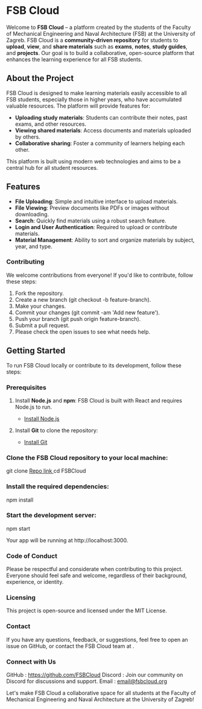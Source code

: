 # FSB Cloud

Welcome to **FSB Cloud** – a platform created by the students of the Faculty of Mechanical Engineering and Naval Architecture (FSB) at the University of Zagreb. FSB Cloud is a **community-driven repository** for students to **upload**, **view**, and **share materials** such as **exams**, **notes**, **study guides**, and **projects**. Our goal is to build a collaborative, open-source platform that enhances the learning experience for all FSB students.

## About the Project

FSB Cloud is designed to make learning materials easily accessible to all FSB students, especially those in higher years, who have accumulated valuable resources. The platform will provide features for:
- **Uploading study materials**: Students can contribute their notes, past exams, and other resources.
- **Viewing shared materials**: Access documents and materials uploaded by others.
- **Collaborative sharing**: Foster a community of learners helping each other.

This platform is built using modern web technologies and aims to be a central hub for all student resources.

## Features

- **File Uploading**: Simple and intuitive interface to upload materials.
- **File Viewing**: Preview documents like PDFs or images without downloading.
- **Search**: Quickly find materials using a robust search feature.
- **Login and User Authentication**: Required to upload or contribute materials.
- **Material Management**: Ability to sort and organize materials by subject, year, and type.

### Contributing
We welcome contributions from everyone! If you'd like to contribute, follow these steps:

1. Fork the repository.
2. Create a new branch (git checkout -b feature-branch).
3. Make your changes.
4. Commit your changes (git commit -am 'Add new feature').
5. Push your branch (git push origin feature-branch).
6. Submit a pull request.
7. Please check the open issues to see what needs help.

## Getting Started

To run FSB Cloud locally or contribute to its development, follow these steps:

### Prerequisites

1. Install **Node.js** and **npm**: FSB Cloud is built with React and requires Node.js to run.
   - [Install Node.js](https://nodejs.org/en/download/)
   
2. Install **Git** to clone the repository:
   - [Install Git](https://git-scm.com/)

### Clone the FSB Cloud repository to your local machine:

   git clone [ Repo link ](https://github.com/FSB-Cloud)
   cd FSBCloud

### Install the required dependencies:

   npm install

### Start the development server:

   npm start

Your app will be running at http://localhost:3000.


### Code of Conduct
Please be respectful and considerate when contributing to this project. Everyone should feel safe and welcome, regardless of their background, experience, or identity.

### Licensing
This project is open-source and licensed under the MIT License.

### Contact
If you have any questions, feedback, or suggestions, feel free to open an issue on GitHub, or contact the FSB Cloud team at .

### Connect with Us
GitHub  : https://github.com/FSBCloud
Discord : Join our community on Discord for discussions and support.
Email   : email@fsbcloud.org

Let's make FSB Cloud a collaborative space for all students at the Faculty of Mechanical Engineering and Naval Architecture at the University of Zagreb!









